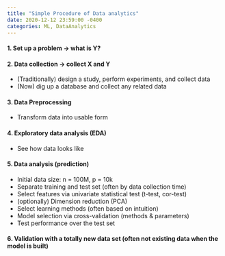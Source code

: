 ```yaml
---
title: "Simple Procedure of Data analytics"
date: 2020-12-12 23:59:00 -0400
categories: ML, DataAnalytics
---
```


#### 1. Set up a problem -> what is Y?
#### 2. Data collection -> collect X and Y
- (Traditionally) design a study, perform experiments, and collect data
- (Now) dig up a database and collect any related data 

#### 3. Data Preprocessing
- Transform data into usable form 

#### 4. Exploratory data analysis (EDA)
- See how data looks like 

#### 5. Data analysis (prediction)
- Initial data size: n = 100M, p = 10k
- Separate training and test set (often by data collection time)
- Select features via univariate statistical test (t-test, cor-test)
- (optionally) Dimension reduction (PCA)
- Select learning methods (often based on intuition)
- Model selection via cross-validation (methods & parameters)
- Test performance over the test set

#### 6. Validation with a totally new data set (often not existing data when the model is built)